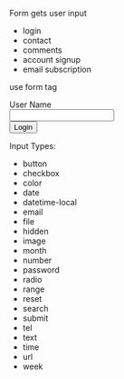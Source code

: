 Form gets user input
- login 
- contact 
- comments 
- account signup 
- email subscription

use form tag

<form>
    <label for ="userName">User Name </label> <br>
    <input type="text" id="userName" name="userName"> <br>
    <button id="login"> Login </button>

</form>

Input Types:
- button
- checkbox
- color
- date
- datetime-local
- email
- file
- hidden
- image
- month
- number
- password
- radio
- range
- reset
- search
- submit
- tel
- text
- time
- url
- week

